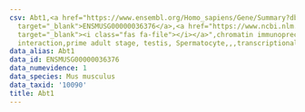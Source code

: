 ```yaml
---
csv: Abt1,<a href="https://www.ensembl.org/Homo_sapiens/Gene/Summary?db=core;g=ENSMUSG00000036376"
  target="_blank">ENSMUSG00000036376</a>,<a href="https://www.ncbi.nlm.nih.gov/pubmed/25450459"
  target="_blank"><i class="fas fa-file"></i></a>",chromatin immunoprecipitation assay,direct
  interaction,prime adult stage, testis, Spermatocyte,,,transcriptional regulation,
data_alias: Abt1
data_id: ENSMUSG00000036376
data_numevidence: 1
data_species: Mus musculus
data_taxid: '10090'
title: Abt1
---
```

